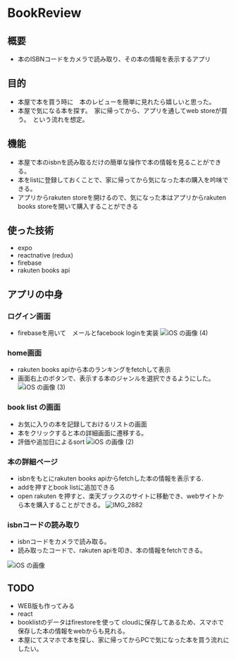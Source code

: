 # BookReview
 
## 概要
* 本のISBNコードをカメラで読み取り、その本の情報を表示するアプリ

## 目的
* 本屋で本を買う時に　本のレビューを簡単に見れたら嬉しいと思った。
* 本屋で気になる本を探す。　家に帰ってから、アプリを通してweb storeが買う。　という流れを想定。

## 機能
* 本屋で本のisbnを読み取るだけの簡単な操作で本の情報を見ることができる。
* 本をlistに登録しておくことで、家に帰ってから気になった本の購入を吟味できる。
* アプリからrakuten storeを開けるので、気になった本はアプリからrakuten books storeを開いて購入することができる

## 使った技術
* expo
* reactnative (redux)
* firebase
* rakuten books api

## アプリの中身
### ログイン画面
* firebaseを用いて　メールとfacebook loginを実装
![iOS の画像 (4)](https://user-images.githubusercontent.com/43738558/81901628-c7d14f00-95f9-11ea-9b61-7879d97eefa8.png)
### home画面
* rakuten books apiから本のランキングをfetchして表示
* 画面右上のボタンで、表示する本のジャンルを選択できるようにした。
![iOS の画像 (3)](https://user-images.githubusercontent.com/43738558/81901632-c99b1280-95f9-11ea-81fb-b2d68d0be3c3.png)

### book list の画面
* お気に入りの本を記録しておけるリストの画面
* 本をクリックすると本の詳細画面に遷移する。
* 評価や追加日によるsort
![iOS の画像 (2)](https://user-images.githubusercontent.com/43738558/81901640-cc960300-95f9-11ea-92bd-7c45215f95c0.png)

### 本の詳細ページ
* isbnをもとにrakuten books apiからfetchした本の情報を表示する.
* addを押すとbook listに追加できる
* open rakuten を押すと、楽天ブックスのサイトに移動でき、webサイトから本を購入することができる。
![IMG_2882](https://user-images.githubusercontent.com/43738558/86473426-d3303380-bd7b-11ea-9fea-d60efeb87aaf.PNG)


### isbnコードの読み取り
* isbnコードをカメラで読み取る。
* 読み取ったコードで、rakuten apiを叩き、本の情報をfetchできる。

![iOS の画像](https://user-images.githubusercontent.com/43738558/81901641-cd2e9980-95f9-11ea-9ed9-f91c2adb50e8.png)

## TODO
* WEB版も作ってみる
 * react
 * booklistのデータはfirestoreを使って cloudに保存してあるため、スマホで保存した本の情報をwebからも見れる。
 * 本屋にてスマホで本を探し、家に帰ってからPCで気になった本を買う流れにしたい。
